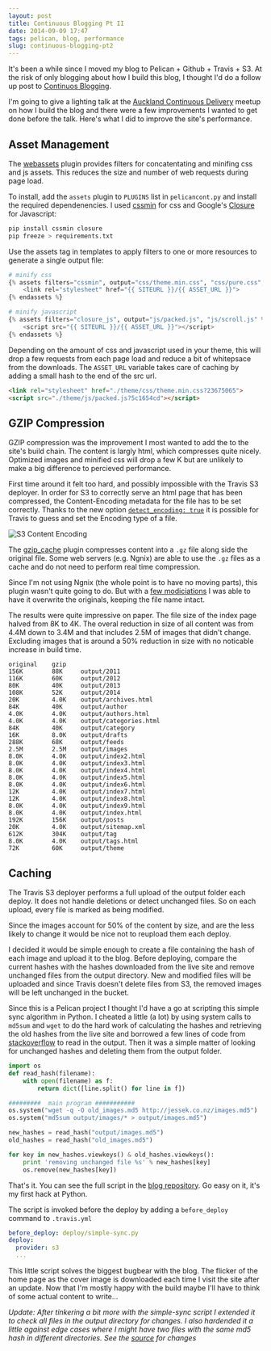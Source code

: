 ```yaml
---
layout: post
title: Continuous Blogging Pt II
date: 2014-09-09 17:47
tags: pelican, blog, performance
slug: continuous-blogging-pt2
---
```


It's been a while since I moved my blog to Pelican + Github + Travis + S3. At the risk of only blogging about how I build this blog, I thought I'd do a follow up post to [Continuos Blogging](|filename|/Posts/continuous-blog.md). 

I'm going to give a lighting talk at the [Auckland Continuous Delivery](http://www.meetup.com/Auckland-Continuous-Delivery/events/170237202/) meetup on how I build the blog and there were a few improvements I wanted to get done before the talk. Here's what I did to improve the site's performance.

<!-- PELICAN_END_SUMMARY -->

Asset Management
----------------

The [webassets](http://docs.getpelican.com/en/3.1.1/plugins.html#asset-management) plugin provides filters for concatentating and minifing css and js assets. This reduces the size and number of web requests during page load.

To install, add the ```assets``` plugin to ```PLUGINS``` list in ```pelicancont.py``` and install the required dependenencies. I used [cssmin](https://pypi.python.org/pypi/cssmin/0.2.0) for css and Google's [Closure](https://developers.google.com/closure/) for Javascript:

```bash
pip install cssmin closure
pip freeze > requirements.txt 
```

Use the assets tag in templates to apply filters to one or more resources to generate a single output file:

```python
# minify css
{% assets filters="cssmin", output="css/theme.min.css", "css/pure.css", "css/pygments.css" %}
    <link rel="stylesheet" href="{{ SITEURL }}/{{ ASSET_URL }}">
{% endassets %}

# minify javascript
{% assets filters="closure_js", output="js/packed.js", "js/scroll.js" %}
    <script src="{{ SITEURL }}/{{ ASSET_URL }}"></script>
{% endassets %}
```

Depending on the amount of css and javascript used in your theme, this will drop a few requests from each page load and reduce a bit of whitepsace from the downloads. The ```ASSET_URL``` variable takes care of caching by adding a small hash to the end of the src url.

```html
<link rel="stylesheet" href="./theme/css/theme.min.css?23675065">
<script src="./theme/js/packed.js?5c1654cd"></script>
```

GZIP Compression
----------------

GZIP compression was the improvement I most wanted to add the to the site's build chain. The content is largly html, which compresses quite nicely. Optimized images and minified css will drop a few K but are unlikely to make a big difference to percieved performance. 

First time around it felt too hard, and possibly impossible with the Travis S3 deployer. In order for S3 to correctly serve an html page that has been compressed, the Content-Encoding metadata for the file has to be set correctly. Thanks to the new option [```detect_encoding: true```](https://github.com/travis-ci/travis-ci/issues/2400) it is possible for Travis to guess and set the Encoding type of a file.

![S3 Content Encoding](|filename|/images/s3-content-encoding.png)

The [gzip_cache](https://github.com/getpelican/pelican-plugins/tree/master/gzip_cache) plugin compresses content into a ``.gz`` file along side the original file. Some web servers (e.g. Ngnix) are able to use the ``.gz`` files as a cache and do not need to perform real time compression.

Since I'm not using Ngnix (the whole point is to have no moving parts), this plugin wasn't quite going to do. But with a [few modiciations](https://github.com/getpelican/pelican-plugins/pull/298/commits) I was able to have it overwrite the originals, keeping the file name intact.

The results were quite impressive on paper. The file size of the index page halved from 8K to 4K. The overal reduction in size of all content was from 4.4M down to 3.4M and that includes 2.5M of images that didn't change. Excluding images that is around a 50% reduction in size with no noticable increase in build time.

```
original    gzip    
156K        88K     output/2011
116K        60K     output/2012
80K         40K     output/2013
108K        52K     output/2014
20K         4.0K    output/archives.html
84K         40K     output/author
4.0K        4.0K    output/authors.html
4.0K        4.0K    output/categories.html
84K         40K     output/category
16K         8.0K    output/drafts
288K        68K     output/feeds
2.5M        2.5M    output/images
8.0K        4.0K    output/index2.html
8.0K        4.0K    output/index3.html
8.0K        4.0K    output/index4.html
8.0K        4.0K    output/index5.html
8.0K        4.0K    output/index6.html
12K         4.0K    output/index7.html
12K         4.0K    output/index8.html
8.0K        4.0K    output/index9.html
8.0K        4.0K    output/index.html
192K        156K    output/posts
20K         4.0K    output/sitemap.xml
612K        304K    output/tag
8.0K        4.0K    output/tags.html
72K         60K     output/theme
```

Caching
-------

The Travis S3 deployer performs a full upload of the output folder each deploy. It does not handle deletions or detect unchanged files. So on each upload, every file is marked as being modified.

Since the images account for 50% of the content by size, and are the less likely to change it would be nice not to reupload them each deploy.

I decided it would be simple enough to create a file containing the hash of each image and upload it to the blog. Before deploying, compare the current hashes with the hashes downloaded from the live site and remove unchanged files from the output directory.  New and modified files will be uploaded and since Travis doesn't delete files from S3, the removed images will be left unchanged in the bucket.

Since this is a Pelican project I thought I'd have a go at scripting this simple sync algorithm in Python. I cheated a little (a lot) by using system calls to ```md5sum``` and ```wget``` to do the hard work of calculating the hashes and retrieving the old hashes from the live site and borrowed a few lines of code from [stackoverflow](http://stackoverflow.com/questions/4803999/python-file-to-dictionary) to read in the output. Then it was a simple matter of looking for unchanged hashes and deleting them from the output folder.

```python
import os
def read_hash(filename):
    with open(filename) as f:
        return dict([line.split() for line in f])

#########  main program ###########
os.system("wget -q -O old_images.md5 http://jessek.co.nz/images.md5")
os.system("md5sum output/images/* > output/images.md5")

new_hashes = read_hash("output/images.md5")
old_hashes = read_hash("old_images.md5")

for key in new_hashes.viewkeys() & old_hashes.viewkeys():
    print 'removing unchanged file %s' % new_hashes[key]
    os.remove(new_hashes[key])
```

That's it. You can see the full script in the [blog repository](https://github.com/jkrshw/jessek-blog/blob/master/deploy/simple-sync.py). Go easy on it, it's my first hack at Python. 

The script is invoked before the deploy by adding a ```before_deploy``` command to ```.travis.yml```

```yml
before_deploy: deploy/simple-sync.py
deploy:
  provider: s3
  ...
```

This little script solves the biggest bugbear with the blog. The flicker of the home page as the cover image is downloaded each time I visit the site after an update. Now that I'm mostly happy with the build maybe I'll have to think of some actual content to write...

_Update: After tinkering a bit more with the simple-sync script I extended it to check all files in the output directory for changes. I also hardended it a little against edge cases where I might have two files with the same md5 hash in different directories. See the [source](https://github.com/jkrshw/jessek-blog/blob/master/deploy/simple-sync.py) for changes_
